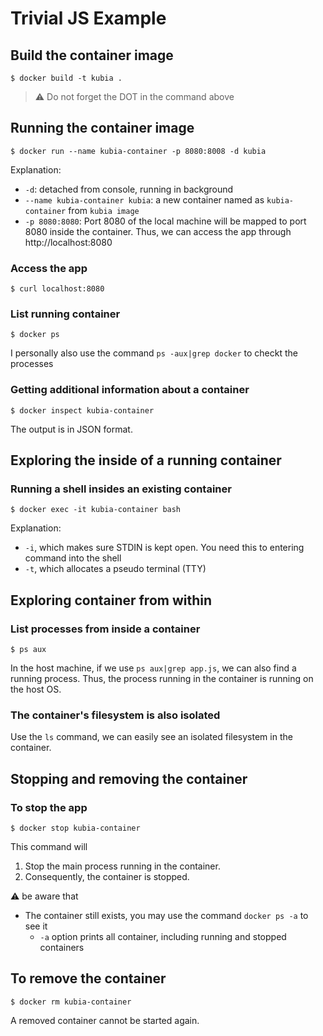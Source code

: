 # Trivial JS Example

## Build the container image

	$ docker build -t kubia .

> :warning: Do not forget the DOT in the command above

## Running the container image

	$ docker run --name kubia-container -p 8080:8008 -d kubia

Explanation:
* `-d`: detached from console, running in background
* `--name kubia-container kubia`: a new container named as `kubia-container` from `kubia image`
* `-p 8080:8080`: Port 8080 of the local machine will be mapped to port 8080 inside the container. Thus, we can access the app through http://localhost:8080

### Access the app

	$ curl localhost:8080
	
### List running container
	
	$ docker ps

I personally also use the command `ps -aux|grep docker` to checkt the processes


### Getting additional information about a container

	$ docker inspect kubia-container
	
The output is in JSON format.
	
## Exploring the inside of a running container

### Running a shell insides an existing container

	$ docker exec -it kubia-container bash
	
Explanation:
* `-i`, which makes sure STDIN is kept open. You need this to entering command into the shell
* `-t`, which allocates a pseudo terminal (TTY)


## Exploring container from within

### List processes from inside a container

	$ ps aux

In the host machine, if we use `ps aux|grep app.js`, we can also find a running process.
Thus, the process running in the container is running on the host OS.

### The container's filesystem is also isolated

Use the `ls` command, we can easily see an isolated filesystem in the container.

## Stopping and removing the container

### To stop the app

	$ docker stop kubia-container
	
This command will
1. Stop the main process running in the container.
1. Consequently, the container is stopped.

:warning: be aware that 
* The container still exists, you may use the command `docker ps -a` to see it 
	* `-a` option prints all container, including running and stopped containers

## To remove the container

	$ docker rm kubia-container

A removed container cannot be started again.
